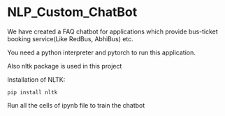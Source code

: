 # NLP_Custom_ChatBot

We have created a FAQ chatbot for applications which provide bus-ticket booking service(Like RedBus, AbhiBus) etc.

You need a python interpreter and pytorch to run this application.

Also nltk package is used in this project

Installation of NLTK:

```
pip install nltk
```
Run all the cells of ipynb file to train the chatbot



